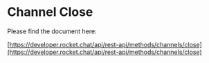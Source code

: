 # Channel Close

Please find the document here: 

[https://developer.rocket.chat/api/rest-api/methods/channels/close](https://developer.rocket.chat/api/rest-api/methods/channels/close)

